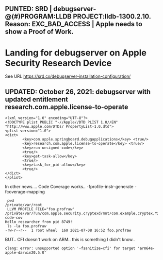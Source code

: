 ## PUNTED: SRD | debugserver-@(#)PROGRAM:LLDB  PROJECT:lldb-1300.2.10. Reason: EXC_BAD_ACCESS | Apple needs to show a Proof of Work.

# Landing for debugserver on Apple Security Research Device 

See URL https://srd.cx/debugserver-installation-configuration/

## UPDATED: October 26, 2021: debugserver with updated entitlement research.com.apple.license-to-operate

```
<?xml version="1.0" encoding="UTF-8"?>
<!DOCTYPE plist PUBLIC "-//Apple//DTD PLIST 1.0//EN" "http://www.apple.com/DTDs/ PropertyList-1.0.dtd">
<plist version="1.0">
<dict>
        <key>com.apple.springboard.debugapplications</key> <true/>
        <key>research.com.apple.license-to-operate</key> <true/>
        <key>run-unsigned-code</key>
        <true/>
        <key>get-task-allow</key>
        <true/>
        <key>task_for_pid-allow</key>
        <true/>
</dict>
</plist>
```

In other news.... Code Coverage works.. -fprofile-instr-generate -fcoverage-mapping
```
 pwd
/private/var/root
 LLVM_PROFILE_FILE="foo.profraw" /private/var/run/com.apple.security.cryptexd/mnt/com.example.cryptex.YzdC1G/usr/bin/hello-code-cov
Hello researcher from pid 8749!
 ls -la foo.profraw
-rw-r--r--  1 root wheel  160 2021-07-08 16:52 foo.profraw
```

BUT.. CFI doesn't work on ARM.. this is something I didn't know..
```
clang: error: unsupported option '-fsanitize=cfi' for target 'arm64e-apple-darwin20.5.0'

```
